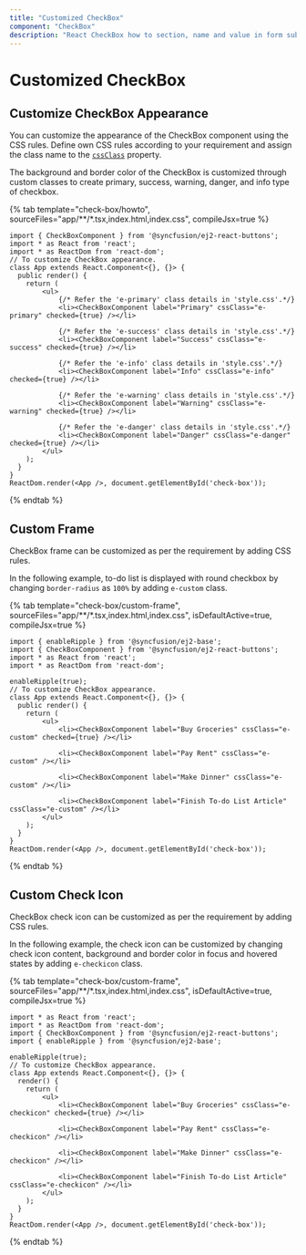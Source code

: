 ```yaml
---
title: "Customized CheckBox"
component: "CheckBox"
description: "React CheckBox how to section, name and value in form submit, and customization of CheckBox appearance, frame & check icon."
---
```


# Customized CheckBox

## Customize CheckBox Appearance

You can customize the appearance of the CheckBox component using the CSS rules.
Define own CSS rules according to your requirement and assign the class name to the [`cssClass`](../../api/check-box#cssclass) property.

The background and border color of the CheckBox is customized through custom classes to create primary, success, warning, danger, and
info type of checkbox.

{% tab template="check-box/howto", sourceFiles="app/**/*.tsx,index.html,index.css", compileJsx=true %}

```tsx
import { CheckBoxComponent } from '@syncfusion/ej2-react-buttons';
import * as React from 'react';
import * as ReactDom from 'react-dom';
// To customize CheckBox appearance.
class App extends React.Component<{}, {}> {
  public render() {
    return (
        <ul>
            {/* Refer the 'e-primary' class details in 'style.css'.*/}
            <li><CheckBoxComponent label="Primary" cssClass="e-primary" checked={true} /></li>

            {/* Refer the 'e-success' class details in 'style.css'.*/}
            <li><CheckBoxComponent label="Success" cssClass="e-success" checked={true} /></li>

            {/* Refer the 'e-info' class details in 'style.css'.*/}
            <li><CheckBoxComponent label="Info" cssClass="e-info" checked={true} /></li>

            {/* Refer the 'e-warning' class details in 'style.css'.*/}
            <li><CheckBoxComponent label="Warning" cssClass="e-warning" checked={true} /></li>

            {/* Refer the 'e-danger' class details in 'style.css'.*/}
            <li><CheckBoxComponent label="Danger" cssClass="e-danger" checked={true} /></li>
        </ul>
    );
  }
}
ReactDom.render(<App />, document.getElementById('check-box'));
```

{% endtab %}

## Custom Frame

CheckBox frame can be customized as per the requirement by adding CSS rules.

In the following example, to-do list is displayed with round checkbox by changing
`border-radius` as `100%` by adding `e-custom` class.

{% tab template="check-box/custom-frame", sourceFiles="app/**/*.tsx,index.html,index.css", isDefaultActive=true, compileJsx=true %}

```tsx
import { enableRipple } from '@syncfusion/ej2-base';
import { CheckBoxComponent } from '@syncfusion/ej2-react-buttons';
import * as React from 'react';
import * as ReactDom from 'react-dom';

enableRipple(true);
// To customize CheckBox appearance.
class App extends React.Component<{}, {}> {
  public render() {
    return (
        <ul>
            <li><CheckBoxComponent label="Buy Groceries" cssClass="e-custom" checked={true} /></li>

            <li><CheckBoxComponent label="Pay Rent" cssClass="e-custom" /></li>

            <li><CheckBoxComponent label="Make Dinner" cssClass="e-custom" /></li>

            <li><CheckBoxComponent label="Finish To-do List Article" cssClass="e-custom" /></li>
        </ul>
    );
  }
}
ReactDom.render(<App />, document.getElementById('check-box'));
```

{% endtab %}

## Custom Check Icon

CheckBox check icon can be customized as per the requirement by adding CSS rules.

In the following example, the check icon can be customized by changing check icon content, background and
border color in focus and hovered states by adding `e-checkicon` class.

{% tab template="check-box/custom-frame", sourceFiles="app/**/*.tsx,index.html,index.css", isDefaultActive=true, compileJsx=true %}

```tsx
import * as React from 'react';
import * as ReactDom from 'react-dom';
import { CheckBoxComponent } from '@syncfusion/ej2-react-buttons';
import { enableRipple } from '@syncfusion/ej2-base';

enableRipple(true);
// To customize CheckBox appearance.
class App extends React.Component<{}, {}> {
  render() {
    return (
        <ul>
            <li><CheckBoxComponent label="Buy Groceries" cssClass="e-checkicon" checked={true} /></li>

            <li><CheckBoxComponent label="Pay Rent" cssClass="e-checkicon" /></li>

            <li><CheckBoxComponent label="Make Dinner" cssClass="e-checkicon" /></li>

            <li><CheckBoxComponent label="Finish To-do List Article" cssClass="e-checkicon" /></li>
        </ul>
    );
  }
}
ReactDom.render(<App />, document.getElementById('check-box'));
```

{% endtab %}